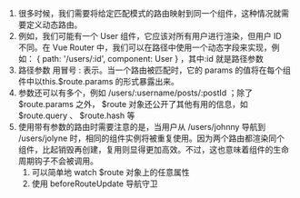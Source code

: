 1. 很多时候，我们需要将给定匹配模式的路由映射到同⼀个组件，这种情况就需要定义动态路由。
2. 例如，我们可能有⼀个 User 组件，它应该对所有⽤户进⾏渲染，但⽤户 ID 不同。在 Vue Router 中，我们可以在路径中使⽤⼀个动态字段来实现，例如： { path: '/users/:id', component: User } ，其中:id 就是路径参数
3. 路径参数 ⽤冒号 : 表示。当⼀个路由被匹配时，它的 params 的值将在每个组件中以this.$route.params 的形式暴露出来。
4. 参数还可以有多个，例如 /users/:username/posts/:postId ；除了 $route.params 之外， $route 对象还公开了其他有⽤的信息，如 $route.query 、 $route.hash 等
5. 使用带有参数的路由时需要注意的是，当用户从 /users/johnny 导航到 /users/jolyne 时，相同的组件实例将被重复使用。因为两个路由都渲染同个组件，比起销毁再创建，复用则显得更加高效。不过，这也意味着组件的生命周期钩子不会被调用。
   1. 可以简单地 watch $route 对象上的任意属性
   2. 使用 beforeRouteUpdate 导航守卫